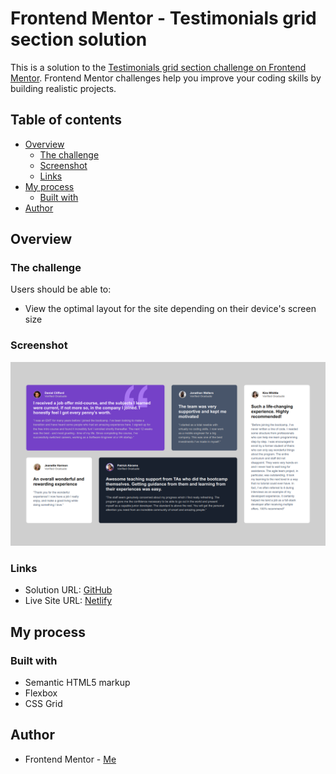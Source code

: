 # Frontend Mentor - Testimonials grid section solution

This is a solution to the [Testimonials grid section challenge on Frontend Mentor](https://www.frontendmentor.io/challenges/testimonials-grid-section-Nnw6J7Un7). Frontend Mentor challenges help you improve your coding skills by building realistic projects. 

## Table of contents

- [Overview](#overview)
  - [The challenge](#the-challenge)
  - [Screenshot](#screenshot)
  - [Links](#links)
- [My process](#my-process)
  - [Built with](#built-with)
- [Author](#author)

## Overview

### The challenge

Users should be able to:

- View the optimal layout for the site depending on their device's screen size

### Screenshot

![](./screenshot.jpg)

### Links

- Solution URL: [GitHub](./)
- Live Site URL: [Netlify](https://elegant-treacle-9b7145.netlify.app/)

## My process

### Built with

- Semantic HTML5 markup
- Flexbox
- CSS Grid

## Author

- Frontend Mentor - [Me](https://www.frontendmentor.io/profile/NiklausRupail)
